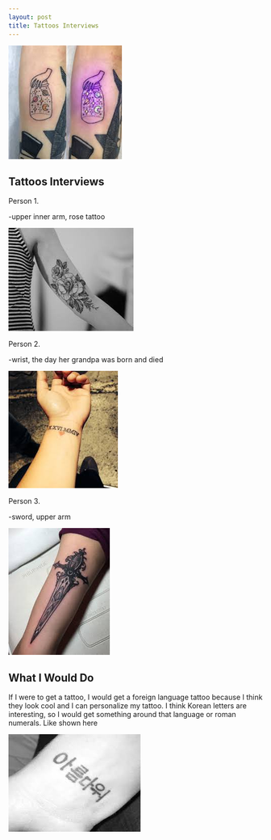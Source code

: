 ```yaml
---
layout: post
title: Tattoos Interviews 
---
```


![tattoo4](/images/tattoo4.jpg)

## Tattoos Interviews

Person 1.

-upper inner arm, rose tattoo

![rosetattoo](/images/rosetattoo.jpg)

Person 2.

-wrist, the day her grandpa was born and died

![romannumerals](/images/romannumerals.jpg)

Person 3.

-sword, upper arm 

![sword](/images/sword.jpg)

## What I Would Do

If I were to get a tattoo, I would get a foreign language tattoo because I think they look cool and I can personalize my tattoo.
I think Korean letters are interesting, so I would get something around that language or roman numerals. Like shown here

![languagetattoo](/images/languagetattoo.jpg)


